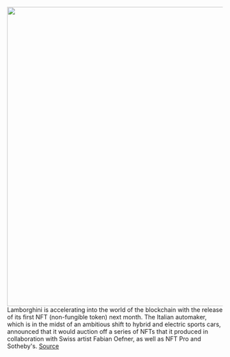 <img src='https://cdn.vox-cdn.com/thumbor/uzGaYsMXcCd7PGOgCg2OOMrz0nY=/0x0:2040x1360/1200x800/filters:focal(857x517:1183x843)/cdn.vox-cdn.com/uploads/chorus_image/image/70438123/ahawkins_211006_4810_0003.0.jpg' width='700px' /><br/>
Lamborghini is accelerating into the world of the blockchain with the release of its first NFT (non-fungible token) next month. The Italian automaker, which is in the midst of an ambitious shift to hybrid and electric sports cars, announced that it would auction off a series of NFTs that it produced in collaboration with Swiss artist Fabian Oefner, as well as NFT Pro and Sotheby's.
<a href='https://www.theverge.com/2022/1/27/22901181/lamborghini-nft-crypto-blockchain-winkelmann-interview'> Source <a/>